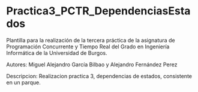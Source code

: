 # Practica3_PCTR_DependenciasEstados

Plantilla para la realización de la tercera práctica de la asignatura de Programación Concurrente y Tiempo Real del Grado en Ingeniería Informática de la Universidad de Burgos.


Autores: Miguel Alejandro García Bilbao y Alejandro Fernández Perez


Descripcion: Realizacion practica 3, dependencias de estados, consistente en un parque.